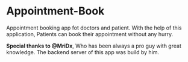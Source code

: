 # Appointment-Book
Appointment booking app fot doctors and patient. With the help of this application, Patients can book their appointment without any hurry.

**Special thanks to @MriDx**, Who has been always a pro guy with great knowledge. The backend server of this app was build by him.
